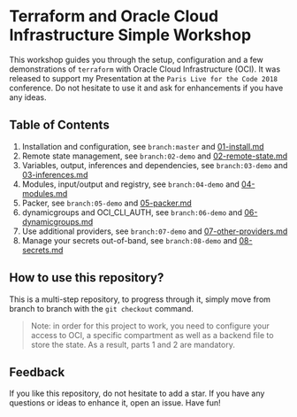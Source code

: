 # Terraform and Oracle Cloud Infrastructure Simple Workshop

This workshop guides you through the setup, configuration and a few
demonstrations of `terraform` with Oracle Cloud Infrastructure (OCI). It was
released to support my Presentation at the `Paris Live for the Code 2018`
conference. Do not hesitate to use it and ask for enhancements if you have
any ideas.

## Table of Contents

1. Installation and configuration, see `branch:master` and
[01-install.md](docs/01-install.md)
2. Remote state management, see `branch:02-demo` and
[02-remote-state.md](docs/02-remote-state.md)
3. Variables, output, inferences and dependencies, see `branch:03-demo` and
[03-inferences.md](docs/03-inferences.md)
4. Modules, input/output and registry, see `branch:04-demo` and
[04-modules.md](docs/04-modules.md)
5. Packer, see `branch:05-demo` and [05-packer.md](docs/05-packer.md)
6. dynamicgroups and OCI_CLI_AUTH, see `branch:06-demo` and
[06-dynamicgroups.md](docs/06-dynamicgroups.md)
7. Use additional providers, see `branch:07-demo` and
[07-other-providers.md](docs/07-other-providers.md)
8. Manage your secrets out-of-band, see `branch:08-demo` and
[08-secrets.md](docs/08-secrets.md)

## How to use this repository?

This is a multi-step repository, to progress through it, simply move from branch to
branch with the `git checkout` command. 

> Note: in order for this project to work, you need to configure your access to OCI,
  a specific compartment as well as a backend file to store the state. As a
  result, parts 1 and 2 are mandatory.

## Feedback

If you like this repository, do not hesitate to add a star. If you have any
questions or ideas to enhance it, open an issue. Have fun!

